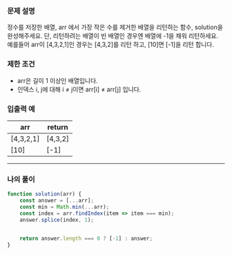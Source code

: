 ### **문제 설명**

정수를 저장한 배열, arr 에서 가장 작은 수를 제거한 배열을 리턴하는 함수, solution을 완성해주세요. 단, 리턴하려는 배열이 빈 배열인 경우엔 배열에 -1을 채워 리턴하세요. 예를들어 arr이 [4,3,2,1]인 경우는 [4,3,2]를 리턴 하고, [10]면 [-1]을 리턴 합니다.

### 제한 조건

- arr은 길이 1 이상인 배열입니다.
- 인덱스 i, j에 대해 i ≠ j이면 arr[i] ≠ arr[j] 입니다.

### 입출력 예

| arr | return |
| --- | --- |
| [4,3,2,1] | [4,3,2] |
| [10] | [-1] |

---

### 나의 풀이

```javascript
function solution(arr) {
    const answer = [...arr];
    const min = Math.min(...arr);
    const index = arr.findIndex(item => item === min);
    answer.splice(index, 1);

    
    return answer.length === 0 ? [-1] : answer;
}
```